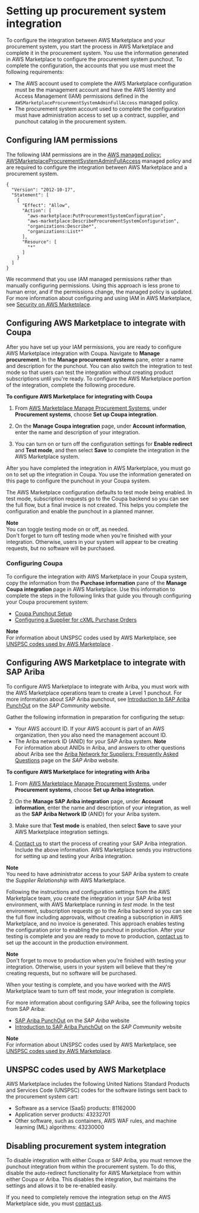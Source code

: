 # Setting up procurement system integration<a name="procurement-system-integration-setup"></a>

To configure the integration between AWS Marketplace and your procurement system, you start the process in AWS Marketplace and complete it in the procurement system\. You use the information generated in AWS Marketplace to configure the procurement system punchout\. To complete the configuration, the accounts that you use must meet the following requirements:
+ The AWS account used to complete the AWS Marketplace configuration must be the management account and have the AWS Identity and Access Management \(IAM\) permissions defined in the `AWSMarketplaceProcurementSystemAdminFullAccess` managed policy\.
+  The procurement system account used to complete the configuration must have administration access to set up a contract, supplier, and punchout catalog in the procurement system\.

## Configuring IAM permissions<a name="procurement-system-integration-setup-iam-permissions"></a>

 The following IAM permissions are in the [AWS managed policy: AWSMarketplaceProcurementSystemAdminFullAccess](buyer-security-iam-awsmanpol.md#security-iam-awsmanpol-awsmarketplaceprocurementsystemadminfullaccess) managed policy and are required to configure the integration between AWS Marketplace and a procurement system\. 

```
{
  "Version": "2012-10-17",
  "Statement": [
    {
      "Effect": "Allow",
      "Action": [
        "aws-marketplace:PutProcurementSystemConfiguration", 
        "aws-marketplace:DescribeProcurementSystemConfiguration",
        "organizations:Describe*",
        "organizations:List*"
      ],
      "Resource": [
        "*"
      ]
    }
  ]
}
```

We recommend that you use IAM managed permissions rather than manually configuring permissions\. Using this approach is less prone to human error, and if the permissions change, the managed policy is updated\. For more information about configuring and using IAM in AWS Marketplace, see [Security on AWS Marketplace](buyer-security.md)\.

## Configuring AWS Marketplace to integrate with Coupa<a name="coupa-integration-setup-awsmp-configuration"></a>

After you have set up your IAM permissions, you are ready to configure AWS Marketplace integration with Coupa\. Navigate to **Manage procurement**\. In the **Manage procurement systems** pane, enter a name and description for the punchout\. You can also switch the integration to test mode so that users can test the integration without creating product subscriptions until you're ready\. To configure the AWS Marketplace portion of the integration, complete the following procedure\. 

**To configure AWS Marketplace for integrating with Coupa**

1.  From [AWS Marketplace Manage Procurement Systems](https://aws.amazon.com/marketplace/eprocurement/overview), under **Procurement systems**, choose **Set up Coupa integration**\. 

1.  On the **Manage Coupa integration** page, under **Account information**, enter the name and description of your integration\. 

1. You can turn on or turn off the configuration settings for **Enable redirect** and **Test mode**, and then select **Save** to complete the integration in the AWS Marketplace system\.

After you have completed the integration in AWS Marketplace, you must go on to set up the integration in Coupa\. You use the information generated on this page to configure the punchout in your Coupa system\. 

The AWS Marketplace configuration defaults to test mode being enabled\. In test mode, subscription requests go to the Coupa backend so you can see the full flow, but a final invoice is not created\. This helps you complete the configuration and enable the punchout in a planned manner\.

**Note**  
You can toggle testing mode on or off, as needed\.  
Don't forget to turn off testing mode when you're finished with your integration\. Otherwise, users in your system will appear to be creating requests, but no software will be purchased\.

### Configuring Coupa<a name="coupa-integration-setup-coupa-configuration"></a>

 To configure the integration with AWS Marketplace in your Coupa system, copy the information from the **Purchase information** pane of the **Manage Coupa integration** page in AWS Marketplace\. Use this information to complete the steps in the following links that guide you through configuring your Coupa procurement system: 
+  [Coupa Punchout Setup](https://success.coupa.com/Suppliers/For_Customers/Toolkit/Manage_Catalogs/Punchout_Catalogs/Punchout_Setup) 
+  [Configuring a Supplier for cXML Purchase Orders](https://success.coupa.com/Suppliers/For_Customers/Toolkit/Document_Exchange/cXML/Configuring_a_Supplier_for_cXML_Purchase_Orders) 

**Note**  
For information about UNSPSC codes used by AWS Marketplace, see [UNSPSC codes used by AWS Marketplace](#procurement-integration-setup-unspsc-codes) \.

## Configuring AWS Marketplace to integrate with SAP Ariba<a name="ariba-integration-setup-awsmp-configuration"></a>

 To configure AWS Marketplace to integrate with Ariba, you must work with the AWS Marketplace operations team to create a Level 1 punchout\. For more information about SAP Ariba punchout, see [Introduction to SAP Ariba PunchOut](https://blogs.sap.com/2019/11/27/introduction-to-sap-ariba-punchout/) on the *SAP Community* website\.

Gather the following information in preparation for configuring the setup:
+ Your AWS account ID\. If your AWS account is part of an AWS organization, then you also need the management account ID\.
+ The Ariba network ID \(ANID\) for your SAP Ariba system\.
**Note**  
For information about ANIDs in Ariba, and answers to other questions about Ariba see the [ Ariba Network for Suppliers: Frequently Asked Questions](https://www.ariba.com/ariba-network/ariba-network-for-suppliers/accounts-and-pricing/ariba-network-faq) page on the *SAP Ariba* website\.

**To configure AWS Marketplace for integrating with Ariba**

1.  From [AWS Marketplace Manage Procurement Systems](https://aws.amazon.com/marketplace/eprocurement/overview), under **Procurement systems**, choose **Set up Ariba integration**\. 

1.  On the **Manage SAP Ariba integration** page, under **Account information**, enter the name and description of your integration, as well as the **SAP Ariba Network ID** \(ANID\) for your Ariba system\.

1. Make sure that **Test mode** is enabled, then select **Save** to save your AWS Marketplace integration settings\.

1. [Contact us](https://aws.amazon.com/marketplace/help/contact-us) to start the process of creating your SAP Ariba integration\. Include the above information\. AWS Marketplace sends you instructions for setting up and testing your Ariba integration\.

**Note**  
You need to have administrator access to your SAP Ariba system to create the *Supplier Relationship* with AWS Marketplace\.

Following the instructions and configuration settings from the AWS Marketplace team, you create the integration in your SAP Ariba test environment, with AWS Marketplace running in *test mode*\. In the test environment, subscription requests go to the Ariba backend so you can see the full flow including approvals, without creating a subscription in AWS Marketplace, and no invoice is generated\. This approach enables testing the configuration prior to enabling the punchout in production\. After your testing is complete and you are ready to move to production, [contact us](https://aws.amazon.com/marketplace/help/contact-us) to set up the account in the production environment\.

**Note**  
Don't forget to move to production when you're finished with testing your integration\. Otherwise, users in your system will believe that they're creating requests, but no software will be purchased\.

When your testing is complete, and you have worked with the AWS Marketplace team to turn off test mode, your integration is complete\.

For more information about configuring SAP Ariba, see the following topics from SAP Ariba:
+ [ SAP Ariba PunchOut](https://www.ariba.com/ariba-network/ariba-network-for-suppliers/selling-on-ariba-network/catalog-management/sap-ariba-punchout) on the *SAP Ariba* website
+ [Introduction to SAP Ariba PunchOut](https://blogs.sap.com/2019/11/27/introduction-to-sap-ariba-punchout/) on the *SAP Community* website

**Note**  
For information about UNSPSC codes used by AWS Marketplace, see [UNSPSC codes used by AWS Marketplace](#procurement-integration-setup-unspsc-codes)\.

## UNSPSC codes used by AWS Marketplace<a name="procurement-integration-setup-unspsc-codes"></a>

AWS Marketplace includes the following United Nations Standard Products and Services Code \(UNSPSC\) codes for the software listings sent back to the procurement system cart:
+  Software as a service \(SaaS\) products: 81162000 
+  Application server products: 43232701 
+  Other software, such as containers, AWS WAF rules, and machine learning \(ML\) algorithms: 43230000 

## Disabling procurement system integration<a name="procurement-integration-disabling"></a>

To disable integration with either Coupa or SAP Ariba, you must remove the punchout integration from within the procurement system\. To do this, disable the auto\-redirect functionality for AWS Marketplace from within either Coupa or Ariba\. This disables the integration, but maintains the settings and allows it to be re\-enabled easily\.

If you need to completely remove the integration setup on the AWS Marketplace side, you must [contact us](https://aws.amazon.com/marketplace/help/contact-us)\.